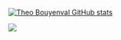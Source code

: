 <!--[![Top Langs](https://github-readme-stats.vercel.app/api/top-langs/?username=tbouyenval&count_private=true&layout=compact)](https://github.com/tbouyenval/github-readme-stats)-->

[![Theo Bouyenval GitHub stats](https://github-readme-stats.vercel.app/api?username=tbouyenval&count_private=true&theme=dracula&hide=stars)](https://github.com/tbouyenval/github-readme-stats)

![](https://komarev.com/ghpvc/?username=tbouyenval&style=plastic)
